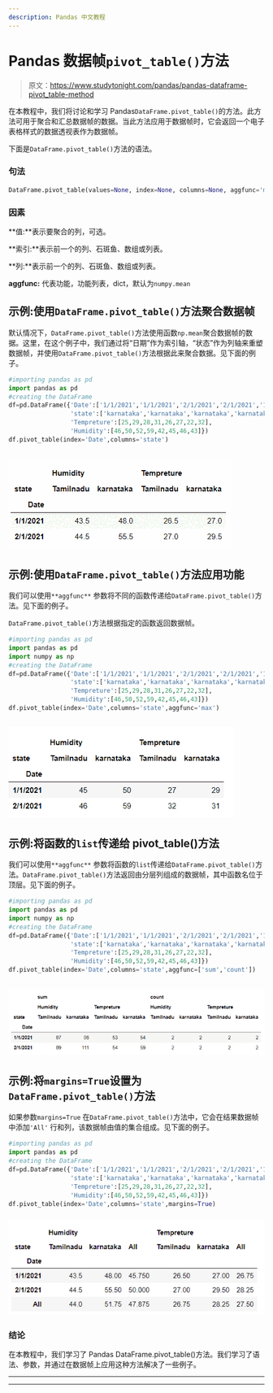 ```yaml
---
description: Pandas 中文教程
---
```


# Pandas 数据帧`pivot_table()`方法

> 原文：<https://www.studytonight.com/pandas/pandas-dataframe-pivot_table-method>

在本教程中，我们将讨论和学习 Pandas`DataFrame.pivot_table()`的方法。此方法可用于聚合和汇总数据帧的数据。当此方法应用于数据帧时，它会返回一个电子表格样式的数据透视表作为数据帧。

下面是`DataFrame.pivot_table()`方法的语法。

### 句法

```py
DataFrame.pivot_table(values=None, index=None, columns=None, aggfunc='mean', fill_value=None, margins=False, dropna=True, margins_name='All', observed=False)
```

### 因素

**值:**表示要聚合的列，可选。

**索引:**表示前一个的列、石斑鱼、数组或列表。

**列:**表示前一个的列、石斑鱼、数组或列表。

**aggfunc:** 代表功能，功能列表，dict，默认为`numpy.mean`

## 示例:使用`DataFrame.pivot_table()`方法聚合数据帧

默认情况下，`DataFrame.pivot_table()`方法使用函数`np.mean`聚合数据帧的数据。这里，在这个例子中，我们通过将“日期”作为索引轴，“状态”作为列轴来重塑数据帧，并使用`DataFrame.pivot_table()`方法根据此来聚合数据。见下面的例子。

```py
#importing pandas as pd
import pandas as pd
#creating the DataFrame
df=pd.DataFrame({'Date':['1/1/2021','1/1/2021','2/1/2021','2/1/2021','1/1/2021','1/1/2021','2/1/2021','2/1/2021'],
                 'state':['karnataka','karnataka','karnataka','karnataka','Tamilnadu','Tamilnadu','Tamilnadu','Tamilnadu'],
                 'Tempreture':[25,29,28,31,26,27,22,32],
                 'Humidity':[46,50,52,59,42,45,46,43]})
df.pivot_table(index='Date',columns='state')
```

## ![](img/1f328f81c3108ceaacc0d6d8b6873522.png)

## 示例:使用`DataFrame.pivot_table()`方法应用功能

我们可以使用`**aggfunc**` 参数将不同的函数传递给`DataFrame.pivot_table()`方法。见下面的例子。

`DataFrame.pivot_table()`方法根据指定的函数返回数据帧。

```py
#importing pandas as pd
import pandas as pd
import numpy as np
#creating the DataFrame
df=pd.DataFrame({'Date':['1/1/2021','1/1/2021','2/1/2021','2/1/2021','1/1/2021','1/1/2021','2/1/2021','2/1/2021'],
                 'state':['karnataka','karnataka','karnataka','karnataka','Tamilnadu','Tamilnadu','Tamilnadu','Tamilnadu'],
                 'Tempreture':[25,29,28,31,26,27,22,32],
                 'Humidity':[46,50,52,59,42,45,46,43]})
df.pivot_table(index='Date',columns='state',aggfunc='max')
```

## ![](img/711e4141121559a000df91bcda55a2be.png)

## 示例:将函数的`list`传递给 pivot_table()方法

我们可以使用`**aggfunc**` 参数将函数的`list`传递给`DataFrame.pivot_table()`方法。`DataFrame.pivot_table()`方法返回由分层列组成的数据帧，其中函数名位于顶层。见下面的例子。

```py
#importing pandas as pd
import pandas as pd
import numpy as np
#creating the DataFrame
df=pd.DataFrame({'Date':['1/1/2021','1/1/2021','2/1/2021','2/1/2021','1/1/2021','1/1/2021','2/1/2021','2/1/2021'],
                 'state':['karnataka','karnataka','karnataka','karnataka','Tamilnadu','Tamilnadu','Tamilnadu','Tamilnadu'],
                 'Tempreture':[25,29,28,31,26,27,22,32],
                 'Humidity':[46,50,52,59,42,45,46,43]})
df.pivot_table(index='Date',columns='state',aggfunc=['sum','count'])
```

## ![](img/bfefd09cb1fae4d9b7b4cd6abeaf6bcc.png)

## 示例:将`margins=True`设置为`DataFrame.pivot_table()`方法

如果参数`margins=True` 在`DataFrame.pivot_table()`方法中，它会在结果数据帧中添加`'All'` 行和列，该数据帧由值的集合组成。见下面的例子。

```py
#importing pandas as pd
import pandas as pd
#creating the DataFrame
df=pd.DataFrame({'Date':['1/1/2021','1/1/2021','2/1/2021','2/1/2021','1/1/2021','1/1/2021','2/1/2021','2/1/2021'],
                 'state':['karnataka','karnataka','karnataka','karnataka','Tamilnadu','Tamilnadu','Tamilnadu','Tamilnadu'],
                 'Tempreture':[25,29,28,31,26,27,22,32],
                 'Humidity':[46,50,52,59,42,45,46,43]})
df.pivot_table(index='Date',columns='state',margins=True)
```

### **![](img/5864020eb7d7211af981565dfed7e1a7.png)**

### 结论

在本教程中，我们学习了 Pandas DataFrame.pivot_table()方法。我们学习了语法、参数，并通过在数据帧上应用这种方法解决了一些例子。

* * *

* * *